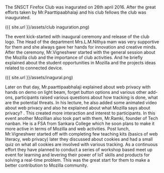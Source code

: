 The SNSCT Firefox Club was inagurated on 26th april 2016. After the great efforts taken by Mr.Paarttipaabhalaji and his club fellows the club was inaugurated.

({{ site.url }}/assets/club inaguration.png)

The event kick-started with inaugural ceremony and release of the club logo. The Head of the department Mrs.L.M.Nithya mam was very supportive for them and she always gave her hands for innovation and creative minds. After the ceremony, Mr.Vigneshwer started with the general session about the Mozilla club and the importance of club activities. And he briefly explained about the student opportunities in Mozilla and the projects ideas related to connected device.

({{ site.url }}/assets/inagural.png)

Later on that day, Mr.paarttipaabhalaji explained about web privacy with hands on demo on light beam, forget button options and various other add-ons, participants raised various questions about how tracking is done, what are the potential threats. In his lecture, he also added some animated video about web privacy and also he explained about what Mozilla says about privacy? . This created more interaction and interest to participants. In this event another Mozillian also took part with them, Mr.Ramki, founder of Tech nanban. He is a FSA from Sankara College which he soon plans to make it more active in terms of Mozilla and web activities. Post lunch, Mr.Vigneshwer started off with completing few teaching kits (basics of web literacy, web privacy) later they discussed about cookies and had a small quiz on what all cookies are involved with various tracking. As a continuous effort they have planned to conduct a series of workshop based meet up event for learning and levering their power of IoT skills and products for solving a real-time problem. This was the great start for them to make a better contribution to Mozilla community.
